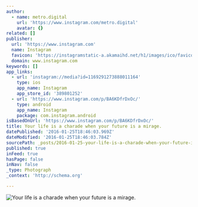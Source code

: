 ```yaml
---
author:
  - name: metro.digital
    url: 'https://www.instagram.com/metro.digital'
    avatar: {}
related: []
publisher:
  url: 'https://www.instagram.com'
  name: Instagram
  favicon: 'https://instagramstatic-a.akamaihd.net/h1/images/ico/favicon.ico/7cdab0872b15.ico'
  domain: www.instagram.com
keywords: []
app_links:
  - url: 'instagram://media?id=1169291273888011164'
    type: ios
    app_name: Instagram
    app_store_id: '389801252'
  - url: 'https://www.instagram.com/p/BA6KDfrDxOc/'
    type: android
    app_name: Instagram
    package: com.instagram.android
isBasedOnUrl: 'https://www.instagram.com/p/BA6KDfrDxOc/'
title: Your life is a charade when your future is a mirage.
datePublished: '2016-01-25T18:46:03.969Z'
dateModified: '2016-01-25T18:46:03.784Z'
sourcePath: _posts/2016-01-25-your-life-is-a-charade-when-your-future-is-a-mirage.md
published: true
inFeed: true
hasPage: false
inNav: false
_type: Photograph
_context: 'http://schema.org'

---
```

![Your life is a charade when your future is a mirage&period;](https://scontent.cdninstagram.com/hphotos-xpf1/t51.2885-15/s640x640/sh0.08/e35/12558933_1644440209138995_1759879138_n.jpg)